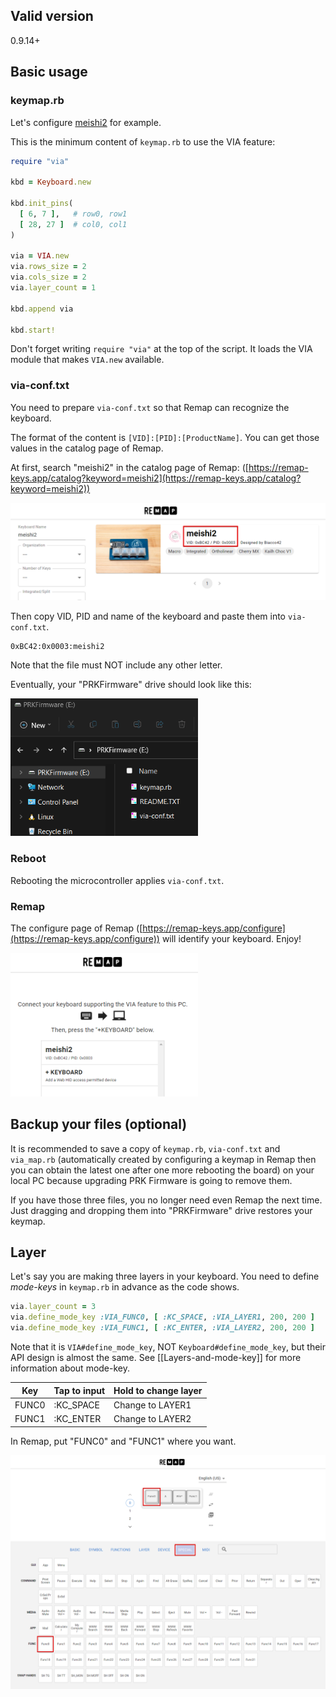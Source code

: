 ## Valid version

0.9.14+

## Basic usage

### keymap.rb

Let's configure [meishi2](https://github.com/picoruby/prk_meishi2) for example.

This is the minimum content of `keymap.rb` to use the VIA feature:

```ruby
require "via"

kbd = Keyboard.new

kbd.init_pins(
  [ 6, 7 ],   # row0, row1
  [ 28, 27 ]  # col0, col1
)

via = VIA.new
via.rows_size = 2
via.cols_size = 2
via.layer_count = 1

kbd.append via

kbd.start!
```

Don't forget writing `require "via"` at the top of the script.
It loads the VIA module that makes `VIA.new` available.

### via-conf.txt

You need to prepare `via-conf.txt` so that Remap can recognize the keyboard.

The format of the content is `[VID]:[PID]:[ProductName]`.
You can get those values in the catalog page of Remap.

At first, search "meishi2" in the catalog page of Remap: ([https://remap-keys.app/catalog?keyword=meishi2](https://remap-keys.app/catalog?keyword=meishi2))

<img src="images/remap.png" width="600" />

Then copy VID, PID and name of the keyboard and paste them into `via-conf.txt`.

```
0xBC42:0x0003:meishi2
```

Note that the file must NOT include any other letter.

Eventually, your "PRKFirmware" drive should look like this:

<img src="images/via-conf.png" width="300" />

### Reboot

Rebooting the microcontroller applies `via-conf.txt`.

### Remap

The configure page of Remap ([https://remap-keys.app/configure](https://remap-keys.app/configure)) will identify your keyboard. Enjoy!

<img src="images/remap2.png" width="300" />

## Backup your files (optional)

It is recommended to save a copy of `keymap.rb`, `via-conf.txt` and `via_map.rb` (automatically created by configuring a keymap in Remap then you can obtain the latest one after one more rebooting the board) on your local PC because upgrading PRK Firmware is going to remove them.

If you have those three files, you no longer need even Remap the next time. Just dragging and dropping them into "PRKFirmware" drive restores your keymap.

## Layer

Let's say you are making three layers in your keyboard.
You need to define *mode-keys* in `keymap.rb` in advance as the code shows.

```ruby
via.layer_count = 3
via.define_mode_key :VIA_FUNC0, [ :KC_SPACE, :VIA_LAYER1, 200, 200 ]
via.define_mode_key :VIA_FUNC1, [ :KC_ENTER, :VIA_LAYER2, 200, 200 ]
```

Note that it is `VIA#define_mode_key`, NOT `Keyboard#define_mode_key`, but their API design is almost the same.
See [[Layers-and-mode-key]] for more information about mode-key.

| Key | Tap to input | Hold to change layer |
|-----|--------------|----------------------|
|FUNC0| :KC_SPACE    | Change to LAYER1     |
|FUNC1| :KC_ENTER    | Change to LAYER2     |

In Remap, put "FUNC0" and "FUNC1" where you want.

<img src="images/remap3.png" width="800" />

